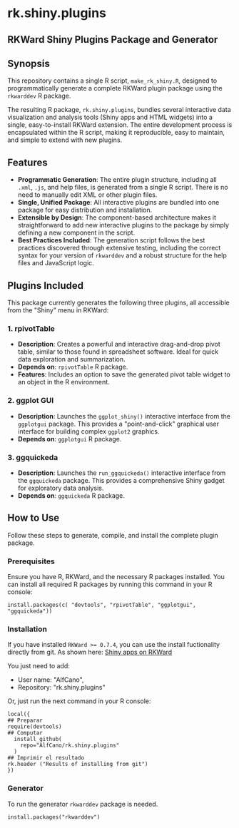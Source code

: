 # rk.shiny.plugins

## RKWard Shiny Plugins Package and Generator

## Synopsis

This repository contains a single R script, `make_rk_shiny.R`, designed to programmatically generate a complete RKWard plugin package using the `rkwarddev` R package.

The resulting R package, `rk.shiny.plugins`, bundles several interactive data visualization and analysis tools (Shiny apps and HTML widgets) into a single, easy-to-install RKWard extension. The entire development process is encapsulated within the R script, making it reproducible, easy to maintain, and simple to extend with new plugins.

## Features

*   **Programmatic Generation**: The entire plugin structure, including all `.xml`, `.js`, and help files, is generated from a single R script. There is no need to manually edit XML or other plugin files.
*   **Single, Unified Package**: All interactive plugins are bundled into one package for easy distribution and installation.
*   **Extensible by Design**: The component-based architecture makes it straightforward to add new interactive plugins to the package by simply defining a new component in the script.
*   **Best Practices Included**: The generation script follows the best practices discovered through extensive testing, including the correct syntax for your version of `rkwarddev` and a robust structure for the help files and JavaScript logic.

## Plugins Included

This package currently generates the following three plugins, all accessible from the "Shiny" menu in RKWard:

### 1. rpivotTable

*   **Description**: Creates a powerful and interactive drag-and-drop pivot table, similar to those found in spreadsheet software. Ideal for quick data exploration and summarization.
*   **Depends on**: `rpivotTable` R package.
*   **Features**: Includes an option to save the generated pivot table widget to an object in the R environment.

### 2. ggplot GUI

*   **Description**: Launches the `ggplot_shiny()` interactive interface from the `ggplotgui` package. This provides a "point-and-click" graphical user interface for building complex `ggplot2` graphics.
*   **Depends on**: `ggplotgui` R package.

### 3. ggquickeda

*   **Description**: Launches the `run_ggquickeda()` interactive interface from the `ggquickeda` package. This provides a comprehensive Shiny gadget for exploratory data analysis.
*   **Depends on**: `ggquickeda` R package.

## How to Use

Follow these steps to generate, compile, and install the complete plugin package.

### Prerequisites

Ensure you have R, RKWard, and the necessary R packages installed. You can install all required R packages by running this command in your R console:

```{r echo=TRUE, eval=FALSE}
install.packages(c( "devtools", "rpivotTable", "ggplotgui", "ggquickeda"))
```

### Installation


If you have installed `RKWard >= 0.7.4`, you can use the install fuctionality directly from git. As shown here: [Shiny apps on RKWard](https://docs.google.com/presentation/d/1o8Sd197UYkWc4YPAriTVX0oZHVYuxsbB304vPRrbra8/edit?slide=id.g382e8f418b2_0_0#slide=id.g382e8f418b2_0_0)

You just need to add:

* User name: "AlfCano",
* Repository: "rk.shiny.plugins"


Or, just run the next command in your R console:

```{r echo=TRUE, eval=FALSE}
local({
## Preparar
require(devtools)
## Computar
  install_github(
    repo="AlfCano/rk.shiny.plugins"
  )
## Imprimir el resultado
rk.header ("Results of installing from git")
})
```

### Generator

To run the generator `rkwarddev` package is needed.

```{r echo=TRUE, eval=FALSE}
install.packages("rkwarddev")
```
